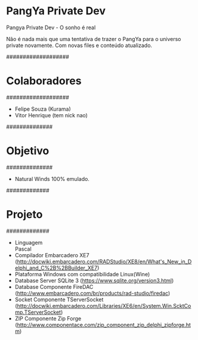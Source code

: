 # PangYa Private Dev

Pangya Private Dev - O sonho é real

Não é nada mais que uma tentativa de trazer o PangYa para o universo private novamente. Com novas files e conteúdo atualizado.

###################
#  Colaboradores  #
###################

* Felipe Souza (Kurama)
* Vitor Henrique (tem nick nao)

##############
#  Objetivo  #
##############

* Natural Winds 100% emulado.

#############
#  Projeto  #
#############

* Linguagem<BR>
    Pascal
* Compilador
    Embarcadero XE7 (http://docwiki.embarcadero.com/RADStudio/XE8/en/What's_New_in_Delphi_and_C%2B%2BBuilder_XE7)
* Plataforma
    Windows com compatibilidade Linux(Wine)
* Database Server
    SQLite 3 (https://www.sqlite.org/version3.html)
* Database Componente
    FireDAC (http://www.embarcadero.com/br/products/rad-studio/firedac)
* Socket Componente
    TServerSocket (http://docwiki.embarcadero.com/Libraries/XE6/en/System.Win.ScktComp.TServerSocket)
* ZIP Componente
    Zip Forge (http://www.componentace.com/zip_component_zip_delphi_zipforge.htm)
